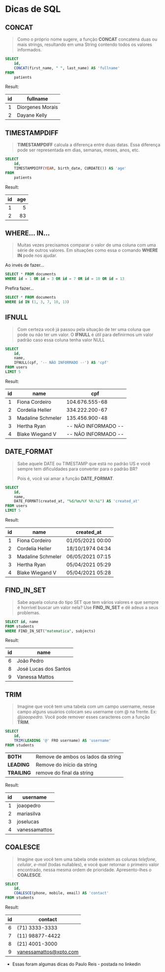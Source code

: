 # Dicas de SQL

## CONCAT

> Como o próprio nome sugere, a função **CONCAT** concatena duas ou mais strings, resultando em uma String contendo todos os valores informados.

```sql
SELECT
    id,
    CONCAT(first_name, " ", last_name) AS 'fullname'
FROM
    patients
```

Result:

| id | fullname |
|:---:|-------------|       
| 1 | Diorgenes Morais | 
| 2 | Dayane Kelly |     


## TIMESTAMPDIFF

> **TIMESTAMPDIFF** calcula a diferença entre duas datas. Essa diferença pode ser representada em dias, semanas, meses, anos, etc.

```sql
SELECT
    id,
    TIMESTAMPDIFF(YEAR, birth_date, CURDATE()) AS 'age'
FROM
    patients
```


Result:

| id | age |
|:---:|---:|
| 1 | 5 |
| 2 | 83 |

## WHERE... IN...

> Muitas vezes precisamos comparar o valor de uma coluna com uma série de outros valores. Em situações como essa o comando **WHERE IN** pode nos ajudar.

Ao invés de fazer...

```sql
SELECT * FROM documents
WHERE id = 1 OR id = 3 OR id = 7 OR id = 10 OR id = 13
```

Prefira fazer...

```sql
SELECT * FROM documents
WHERE id IN (1, 3, 7, 10, 13)
```

## IFNULL

> Com certeza você já passou pela situação de ter uma coluna que pode ou não ter um valor. O **IFNULL** é útil para definirmos um valor padrão caso essa coluna tenha valor NULL

```sql
SELECT
    id,
    name,
    IFNULL(cpf, '-- NÂO INFORMADO --') AS 'cpf'
FROM users
LIMIT 5
```


Result:

| id  | name | cpf |
|:---:|-------------------|-------------------|
| 1  | Fiona Cordeiro | 104.676.555-68 |
| 2  | Cordelia Heller | 334.222.200-67 |
| 3  | Madaline Schmeler | 135.456.900-48 |
| 3  | Hertha Ryan | -- NÃO INFORMADO -- |
| 4  | Blake Wiegand V | -- NÃO INFORMADO -- |


## DATE_FORMAT

> Sabe aquele DATE ou TIMESTAMP que está no padrão US e você sempre tem dificuldades para converter para o padrão BR?
>
> Pois é, você vai amar a função **DATE_FORMAT**.

```sql
SELECT
    id,
    name,
    DATE_FORMAT(created_at, "%d/%m/%Y %h:%i") AS 'created_at'
FROM users
LIMIT 5
```

Result:

| id  | name        | created_at |
|:---:|-----------------|---------------|
| 1  | Fiona Cordeiro | 01/05/2021 00:00 |
| 2  | Cordelia Heller | 18/10/1974 04:34 |
| 3  | Madaline Schmeler | 06/05/2021 07:15 |
| 3  | Hertha Ryan | 05/04/2021 05:29 |
| 4  | Blake Wiegand V | 05/04/2021 05:28 |


## FIND_IN_SET

> Sabe aquela coluna do tipo SET que tem vários valores e que sempre é horrível buscar um valor nela? Use **FIND_IN_SET** e dê adeus a seus problemas.

```sql
SELECT id, name
FROM students
WHERE FIND_IN_SET("matematica", subjects)
```


Result:

| id  | name |
|:---:|----------------|
| 6 | João Pedro |
| 8 | José Lucas dos Santos |
| 9 | Vanessa Mattos |


## TRIM

> Imagine que você tem uma tabela com um campo username, nesse campo alguns usuários colocam seu username com @ na frente. Ex: *@joaopedro*. Você pode remover esses caracteres com a função **TRIM**.

```sql
SELECT
    id,
    TRIM(LEADING '@' FRO username) AS 'username'
FROM students
```

|       |       |
|-----------|-----------------|
**BOTH**| Remove de ambos os lados da string
**LEADING** | Remove do início da string
**TRAILING**| remove do final da string

Result:


| id | username |
|:---:|-----------------|
| 1 | joaopedro |
| 2 | mariasilva |
| 3 | joselucas |
| 4 | vanessamattos |


## COALESCE

> Imagine que você tem uma tabela onde existem as colunas *telefone*, *celular*, *e-mail* (todas nullables), e você quer retornar o primeiro valor encontrado, nessa mesma ordem de prioridade.
Apresento-lhes o **COALESCE**.

```sql
SELECT
    id,
    COALESCE(phone, mobile, email) AS 'contact'
FROM students
```

Result:

| id | contact |
|:---:|------------------|
| 6 | (71) 3333-3333 |
| 7 | (11) 98877-4422 |
| 8 | (21) 4001-3000 |
| 9 | vanessamattos@xpto.com |



* Essas foram algumas dicas do Paulo Reis - postada no linkedin

